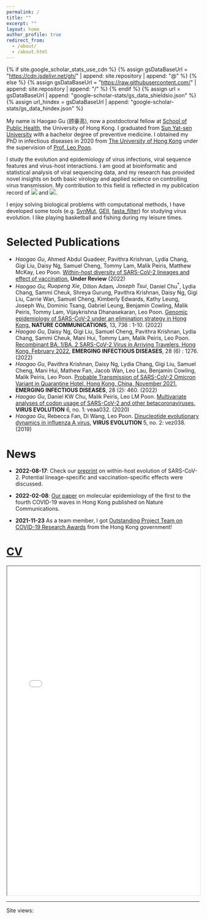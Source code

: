 ```yaml
---
permalink: /
title: ""
excerpt: ""
layout: home
author_profile: true
redirect_from: 
  - /about/
  - /about.html
---
```


{% if site.google_scholar_stats_use_cdn %}
{% assign gsDataBaseUrl = "https://cdn.jsdelivr.net/gh/" | append: site.repository | append: "@" %}
{% else %}
{% assign gsDataBaseUrl = "https://raw.githubusercontent.com/" | append: site.repository | append: "/" %}
{% endif %}
{% assign url = gsDataBaseUrl | append: "google-scholar-stats/gs_data_shieldsio.json" %}
{% assign url_hindex = gsDataBaseUrl | append: "google-scholar-stats/gs_data_hindex.json" %}

<span class="anchor" id="about-me"></span>
My name is Haogao Gu (顾豪高), now a postdoctoral fellow at [School of Public Health](https://sph.hku.hk/), the University of Hong Kong. I graduated from [Sun Yat-sen University](https://www.sysu.edu.cn/sysuen/) with a bachelor degree of preventive medicine. I obtained my PhD in infectious diseases in 2020 from [The University of Hong Kong](https://www.hku.hk/) under the supervision of [Prof. Leo Poon](https://sph.hku.hk/en/Biography/Poon-Lit-Man-Leo). 

I study the evolution and epidemiology of virus infections, viral sequence features and virus-host interactions. I am good at bioinformatic and statistical analysis of viral sequencing data, and my research has provided novel insights on both basic virology and applied science on controlling virus transmission. My contribution to this field is reflected in my publication record of <a href='https://scholar.google.com/citations?user=sie-ZJkAAAAJ'><img src="https://img.shields.io/endpoint?url={{ url | url_encode }}&logo=Google%20Scholar&labelColor=f6f6f6&color=9cf&style=flat&label=citations"></a> and <a href='https://scholar.google.com/citations?user=sie-ZJkAAAAJ'><img src="https://img.shields.io/endpoint?url={{ url_hindex | url_encode }}&logo=Google%20Scholar&labelColor=f6f6f6&color=9cf&style=flat&label=h-index"></a>. 

I enjoy solving biological problems with computational methods, I have developed some tools (e.g. [SynMut](https://github.com/Koohoko/SynMut), [GEII](https://leo-poon-lab-geii-scriptsweb-app-pk8r5m.streamlitapp.com/), [fasta_filter](https://github.com/Koohoko/fasta_filter)) for studying virus evolution. I like playing basketball and fishing during my leisure times. 

# Selected Publications
- _Haogao Gu_, Ahmed Abdul Quadeer, Pavithra Krishnan, Lydia Chang, Gigi Liu, Daisy Ng, Samuel Cheng, Tommy Lam, Malik Peiris, Matthew McKay, Leo Poon. [Within-host diversity of SARS-CoV-2 lineages and effect of vaccination.](https://www.researchsquare.com/article/rs-1927944/v1) **Under Review** (2022) 
- _Haogao Gu_<sup>*</sup>, Ruopeng Xie<sup>*</sup>, Dillon Adam<sup>*</sup>, Joseph Tsui<sup>*</sup>, Daniel Chu<sup>*</sup>, Lydia Chang, Sammi Cheuk, Shreya Gurung, Pavithra Krishnan, Daisy Ng, Gigi Liu, Carrie Wan, Samuel Cheng, Kimberly Edwards, Kathy Leung, Joseph Wu, Dominic Tsang, Gabriel Leung, Benjamin Cowling, Malik Peiris, Tommy Lam, Vijaykrishna Dhanasekaran, Leo Poon. [Genomic epidemiology of SARS-CoV-2 under an elimination strategy in Hong Kong.](https://pubmed.ncbi.nlm.nih.gov/35136039/) **NATURE COMMUNICATIONS**, 13, 736 : 1-10. (2022) <i><span class='show_paper_citations' data='sie-ZJkAAAAJ:aqlVkmm33-oC'></span></i>
- _Haogao Gu_, Daisy Ng, Gigi Liu, Samuel Cheng, Pavithra Krishnan, Lydia Chang, Sammi Cheuk, Mani Hui, Tommy Lam, Malik Peiris, Leo Poon. [Recombinant BA. 1/BA. 2 SARS-CoV-2 Virus in Arriving Travelers, Hong Kong, February 2022.](https://www.ncbi.nlm.nih.gov/pmc/articles/PMC9155883/) **EMERGING INFECTIOUS DISEASES**, 28 (6) : 1276. (2022) <i><span class='show_paper_citations' data='sie-ZJkAAAAJ:9ZlFYXVOiuMC'></span></i>
- _Haogao Gu_, Pavithra Krishnan, Daisy Ng, Lydia Chang, Gigi Liu, Samuel Cheng, Mani Hui, Mathew Fan, Jacob Wan, Leo Lau, Benjamin Cowling, Malik Peiris, Leo Poon. [Probable Transmission of SARS-CoV-2 Omicron Variant in Quarantine Hotel, Hong Kong, China, November 2021.](https://www.ncbi.nlm.nih.gov/pmc/articles/PMC8798678/) **EMERGING INFECTIOUS DISEASES**, 28 (2): 460. (2022) <i><span class='show_paper_citations' data='sie-ZJkAAAAJ:ULOm3_A8WrAC'></span></i>
- _Haogao Gu_, Daniel KW Chu, Malik Peiris, Leo LM Poon. [Multivariate analyses of codon usage of SARS-CoV-2 and other betacoronaviruses.](https://pubmed.ncbi.nlm.nih.gov/32431949/) **VIRUS EVOLUTION** 6, no. 1: veaa032. (2020) <i><span class='show_paper_citations' data='sie-ZJkAAAAJ:Tyk-4Ss8FVUC'></span></i>
- _Haogao Gu_, Rebecca Fan, Di Wang, Leo Poon. [Dinucleotide evolutionary dynamics in influenza A virus.](https://pubmed.ncbi.nlm.nih.gov/31737288/) **VIRUS EVOLUTION** 5, no. 2: vez038. (2019) <i><span class='show_paper_citations' data='sie-ZJkAAAAJ:u-x6o8ySG0sC'></span></i>

# News
- **2022-08-17**: Check our [preprint](https://www.researchsquare.com/article/rs-1927944/v1) on within-host evolution of SARS-CoV-2. Potential lineage-specific and vaccination-specific effects were discussed. 

- **2022-02-08**: [Our paper](https://www.nature.com/articles/s41467-022-28420-7) on molecular epidemiology of the first to the fourth COVID-19 waves in Hong Kong published on Nature Communications.

- **2021-11-23** As a team member, I got [Outstanding Project Team on COVID-19 Research Awards](https://www.info.gov.hk/gia/general/202111/23/P2021112300465.htm) from the Hong Kong government!

# [CV](("/files/CV/CV_haogao.pdf"))
<iframe src="/web/viewer.html?file=/files/CV/CV_haogao.pdf#pagemode=none" width="100%" height="860"></iframe>

<hr />
<span id="busuanzi_container_site_pv">
  Site views: <span id="busuanzi_value_site_pv"></span>
</span>
